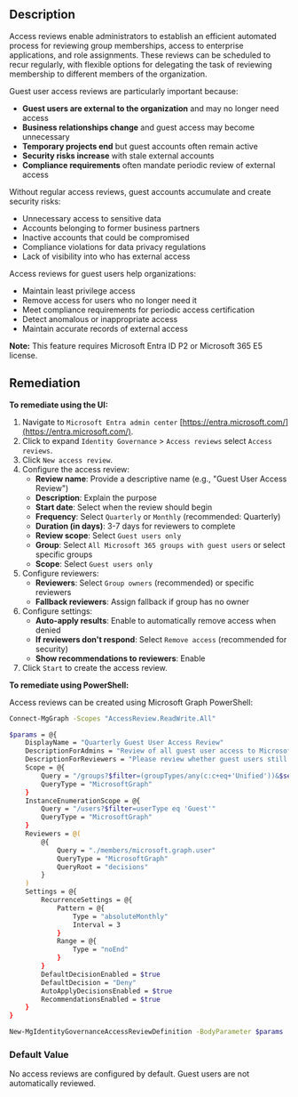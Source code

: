 ## Description

Access reviews enable administrators to establish an efficient automated process for reviewing group memberships, access to enterprise applications, and role assignments. These reviews can be scheduled to recur regularly, with flexible options for delegating the task of reviewing membership to different members of the organization.

Guest user access reviews are particularly important because:
- **Guest users are external to the organization** and may no longer need access
- **Business relationships change** and guest access may become unnecessary
- **Temporary projects end** but guest accounts often remain active
- **Security risks increase** with stale external accounts
- **Compliance requirements** often mandate periodic review of external access

Without regular access reviews, guest accounts accumulate and create security risks:
- Unnecessary access to sensitive data
- Accounts belonging to former business partners
- Inactive accounts that could be compromised
- Compliance violations for data privacy regulations
- Lack of visibility into who has external access

Access reviews for guest users help organizations:
- Maintain least privilege access
- Remove access for users who no longer need it
- Meet compliance requirements for periodic access certification
- Detect anomalous or inappropriate access
- Maintain accurate records of external access

**Note:** This feature requires Microsoft Entra ID P2 or Microsoft 365 E5 license.

## Remediation

**To remediate using the UI:**

1. Navigate to `Microsoft Entra admin center` [https://entra.microsoft.com/](https://entra.microsoft.com/).
2. Click to expand `Identity Governance` > `Access reviews` select `Access reviews`.
3. Click `New access review`.
4. Configure the access review:
   - **Review name**: Provide a descriptive name (e.g., "Guest User Access Review")
   - **Description**: Explain the purpose
   - **Start date**: Select when the review should begin
   - **Frequency**: Select `Quarterly` or `Monthly` (recommended: Quarterly)
   - **Duration (in days)**: 3-7 days for reviewers to complete
   - **Review scope**: Select `Guest users only`
   - **Group**: Select `All Microsoft 365 groups with guest users` or select specific groups
   - **Scope**: Select `Guest users only`
5. Configure reviewers:
   - **Reviewers**: Select `Group owners` (recommended) or specific reviewers
   - **Fallback reviewers**: Assign fallback if group has no owner
6. Configure settings:
   - **Auto-apply results**: Enable to automatically remove access when denied
   - **If reviewers don't respond**: Select `Remove access` (recommended for security)
   - **Show recommendations to reviewers**: Enable
7. Click `Start` to create the access review.

**To remediate using PowerShell:**

Access reviews can be created using Microsoft Graph PowerShell:

```bash
Connect-MgGraph -Scopes "AccessReview.ReadWrite.All"

$params = @{
    DisplayName = "Quarterly Guest User Access Review"
    DescriptionForAdmins = "Review of all guest user access to Microsoft 365 groups"
    DescriptionForReviewers = "Please review whether guest users still require access"
    Scope = @{
        Query = "/groups?$filter=(groupTypes/any(c:c+eq+'Unified'))&$select=id,displayName"
        QueryType = "MicrosoftGraph"
    }
    InstanceEnumerationScope = @{
        Query = "/users?$filter=userType eq 'Guest'"
        QueryType = "MicrosoftGraph"
    }
    Reviewers = @(
        @{
            Query = "./members/microsoft.graph.user"
            QueryType = "MicrosoftGraph"
            QueryRoot = "decisions"
        }
    )
    Settings = @{
        RecurrenceSettings = @{
            Pattern = @{
                Type = "absoluteMonthly"
                Interval = 3
            }
            Range = @{
                Type = "noEnd"
            }
        }
        DefaultDecisionEnabled = $true
        DefaultDecision = "Deny"
        AutoApplyDecisionsEnabled = $true
        RecommendationsEnabled = $true
    }
}

New-MgIdentityGovernanceAccessReviewDefinition -BodyParameter $params
```

### Default Value

No access reviews are configured by default. Guest users are not automatically reviewed.

